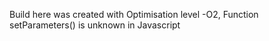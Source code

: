Build here was created with Optimisation level -O2, Function setParameters() is unknown in Javascript
